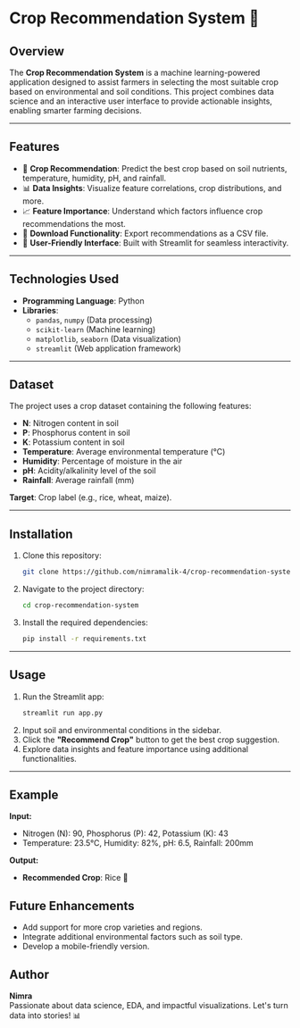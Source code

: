 # Crop Recommendation System 🌾

## Overview
The **Crop Recommendation System** is a machine learning-powered application designed to assist farmers in selecting the most suitable crop based on environmental and soil conditions. This project combines data science and an interactive user interface to provide actionable insights, enabling smarter farming decisions.

---

## Features
- 🌱 **Crop Recommendation**: Predict the best crop based on soil nutrients, temperature, humidity, pH, and rainfall.
- 📊 **Data Insights**: Visualize feature correlations, crop distributions, and more.
- 📈 **Feature Importance**: Understand which factors influence crop recommendations the most.
- 💾 **Download Functionality**: Export recommendations as a CSV file.
- 🚀 **User-Friendly Interface**: Built with Streamlit for seamless interactivity.

---

## Technologies Used
- **Programming Language**: Python
- **Libraries**:
  - `pandas`, `numpy` (Data processing)
  - `scikit-learn` (Machine learning)
  - `matplotlib`, `seaborn` (Data visualization)
  - `streamlit` (Web application framework)

---

## Dataset
The project uses a crop dataset containing the following features:
- **N**: Nitrogen content in soil
- **P**: Phosphorus content in soil
- **K**: Potassium content in soil
- **Temperature**: Average environmental temperature (°C)
- **Humidity**: Percentage of moisture in the air
- **pH**: Acidity/alkalinity level of the soil
- **Rainfall**: Average rainfall (mm)

**Target**: Crop label (e.g., rice, wheat, maize).

---

## Installation
1. Clone this repository:
   ```bash
   git clone https://github.com/nimramalik-4/crop-recommendation-system.git
   ```
2. Navigate to the project directory:
   ```bash
   cd crop-recommendation-system
   ```
3. Install the required dependencies:
   ```bash
   pip install -r requirements.txt
   ```

---

## Usage
1. Run the Streamlit app:
   ```bash
   streamlit run app.py
   ```
2. Input soil and environmental conditions in the sidebar.
3. Click the **"Recommend Crop"** button to get the best crop suggestion.
4. Explore data insights and feature importance using additional functionalities.

---

## Example
**Input:**  
- Nitrogen (N): 90, Phosphorus (P): 42, Potassium (K): 43
- Temperature: 23.5°C, Humidity: 82%, pH: 6.5, Rainfall: 200mm

**Output:**  
- **Recommended Crop**: Rice 🌾

## Future Enhancements
- Add support for more crop varieties and regions.
- Integrate additional environmental factors such as soil type.
- Develop a mobile-friendly version.

## Author
**Nimra**  
Passionate about data science, EDA, and impactful visualizations. Let's turn data into stories! 📊
